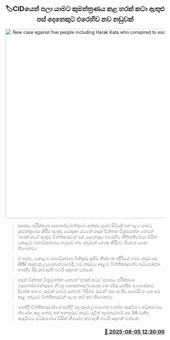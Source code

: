 <p align='center'><b><h2 align='center' title='New case against five people including Harak Kata who conspired to escape from CID'>🏷CIDයෙන් පලා යාමට කුමන්ත්‍රණය කළ හරක් කටා ඇතුළු පස් දෙනෙකුට එරෙහිව නව නඩුවක්</h2></b></p>
<p align='center'><img src='https://helakuru.sgp1.cdn.digitaloceanspaces.com/esana/images/lib/harakkata-new.jpg' width='600' alt='New case against five people including Harak Kata who conspired to escape from CID'></p>

> අපරාධ පරීක්ෂණ දෙපාර්තමේන්තුවේ අත්අඩංගුවේ සිටියදී ඉන් පලා යාමට කුමන්ත්‍රණය කිරීම ඇතුළු චෝදනා යටතේ නදුන් චින්තක වික්‍රමරත්න හෙවත් ‘හරක් කටා’ ඇතුළු විත්තිකරුවන් පස් දෙනෙකුට එරෙහිව නීතිපතිවරයා විසින් කොළඹ මහාධිකරණය හමුවේ නව නඩුවක් ගොනු කිරීමට පියවර ගෙන තිබෙනවා.

> ඒ අනුව, කොළඹ මහාධිකරණ විනිසුරු සුජීව නිශ්ශංක ඉදිරියේ මෙම නඩුව අද (05) කැඳවනු ලැබූ අවස්ථාවේදී, එම නඩුවට අදාළව විත්තිකරුවන්ට අධිචෝදනා භාරදීම සිදු කර ඇති බවයි සඳහන් වන්නේ.

> නදුන් චින්තක වික්‍රමරත්න හෙවත් ‘හරක් කටා,’ අපරාධ පරීක්ෂණ දෙපාර්තමේන්තුවේ හිටපු කොස්තාපල්වරයකු වන රවිඳු සන්දීප ගුණසේකර, දිනේෂ් තරංග, රුවන් චාමර හෙවත් ‘මිදිගම රුවන්’ සහ සංජීව අබේසිංහ යන අය අදාළ නඩුවේ විත්තිකරුවන් ලෙස නම් කර තිබෙනවා.

> මෙහිදී විත්තිකරුවන්ගේ ඇඟිලි සලකුණු ලබාගෙන වාර්තා කැඳවීමට අධිකරණය නියෝග කළ අතර, ඉන් අනතුරුව නඩුව යළිත් සැප්තැම්බර් මස 24 වැනිදා කැඳවීමට අධිකරණය විසින් නියෝග කර ඇති බවයි සඳහන් වන්නේ.



<h3 align='right'><a href='https://www.helakuru.lk/esana/p/112447/'>📅 2025-08-05 12:30:00</a></h3>
